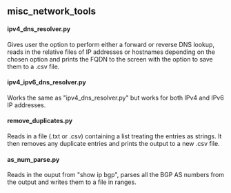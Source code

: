 ## misc_network_tools

#### ipv4_dns_resolver.py

Gives user the option to perform either a forward or reverse DNS lookup, reads in the relative files of IP addresses or hostnames depending on the chosen option and prints the FQDN to the screen with the option to save them to a .csv file.

#### ipv4_ipv6_dns_resolver.py

Works the same as "ipv4_dns_resolver.py" but works for both IPv4 and IPv6 IP addresses.

#### remove_duplicates.py

Reads in a file (.txt or .csv) containing a list treating the entries as strings. It then removes any duplicate entries and prints the output to a new .csv file. 

#### as_num_parse.py

Reads in the ouput from "show ip bgp", parses all the BGP AS numbers from the output and writes them to a file in ranges.
